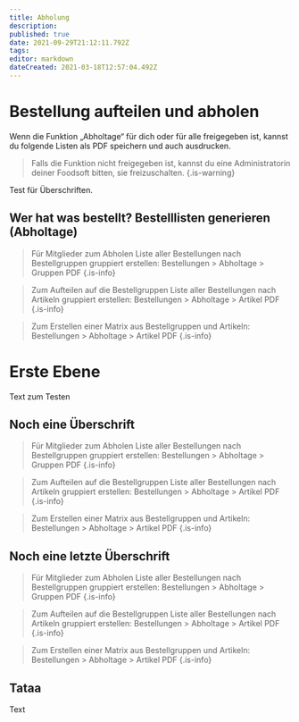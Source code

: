 ```yaml
---
title: Abholung
description: 
published: true
date: 2021-09-29T21:12:11.792Z
tags: 
editor: markdown
dateCreated: 2021-03-18T12:57:04.492Z
---
```


# Bestellung aufteilen und abholen



Wenn die Funktion „Abholtage“ für dich oder für alle freigegeben ist, kannst du folgende Listen als PDF speichern und auch ausdrucken.

> Falls die Funktion nicht freigegeben ist, kannst du eine Administratorin deiner Foodsoft bitten, sie  freizuschalten.
{.is-warning}

Test für Überschriften.

## Wer hat was bestellt? Bestelllisten generieren (Abholtage)
> Für Mitglieder zum Abholen Liste aller Bestellungen nach Bestellgruppen gruppiert erstellen:
> Bestellungen > Abholtage > Gruppen PDF
{.is-info}

> Zum Aufteilen auf die Bestellgruppen Liste aller Bestellungen nach Artikeln gruppiert erstellen: 
> Bestellungen > Abholtage > Artikel PDF
{.is-info}

> Zum Erstellen einer Matrix aus Bestellgruppen und Artikeln: 
> Bestellungen > Abholtage > Artikel PDF
{.is-info}
	
# Erste Ebene

Text zum Testen

## Noch eine Überschrift


> Für Mitglieder zum Abholen Liste aller Bestellungen nach Bestellgruppen gruppiert erstellen:
> Bestellungen > Abholtage > Gruppen PDF
{.is-info}

> Zum Aufteilen auf die Bestellgruppen Liste aller Bestellungen nach Artikeln gruppiert erstellen: 
> Bestellungen > Abholtage > Artikel PDF
{.is-info}

> Zum Erstellen einer Matrix aus Bestellgruppen und Artikeln: 
> Bestellungen > Abholtage > Artikel PDF
{.is-info}

## Noch eine letzte Überschrift


> Für Mitglieder zum Abholen Liste aller Bestellungen nach Bestellgruppen gruppiert erstellen:
> Bestellungen > Abholtage > Gruppen PDF
{.is-info}

> Zum Aufteilen auf die Bestellgruppen Liste aller Bestellungen nach Artikeln gruppiert erstellen: 
> Bestellungen > Abholtage > Artikel PDF
{.is-info}

> Zum Erstellen einer Matrix aus Bestellgruppen und Artikeln: 
> Bestellungen > Abholtage > Artikel PDF
{.is-info}

## Tataa
Text
